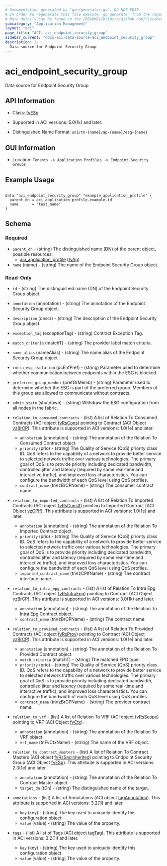 ```yaml
---
# Documentation generated by "gen/generator.go"; DO NOT EDIT.
# In order to regenerate this file execute `go generate` from the repository root.
# More details can be found in the [README](https://github.com/CiscoDevNet/terraform-provider-aci/blob/master/README.md).
subcategory: "Application Management"
layout: "aci"
page_title: "ACI: aci_endpoint_security_group"
sidebar_current: "docs-aci-data-source-aci_endpoint_security_group"
description: |-
  Data source for Endpoint Security Group
---
```


# aci_endpoint_security_group #

Data source for Endpoint Security Group

## API Information ##

* Class: [fvESg](https://pubhub.devnetcloud.com/media/model-doc-latest/docs/app/index.html#/objects/fvESg/overview)

* Supported in ACI versions: 5.0(1k) and later.

* Distinguished Name Format: `uni/tn-{name}/ap-{name}/esg-{name}`

## GUI Information ##

* Location: `Tenants -> Application Profiles -> Endpoint Security Groups`

## Example Usage ##

```hcl

data "aci_endpoint_security_group" "example_application_profile" {
  parent_dn = aci_application_profile.example.id
  name      = "test_name"
}

```

## Schema ##

### Required ###

* `parent_dn` - (string) The distinguished name (DN) of the parent object, possible resources:
  - [aci_application_profile](https://registry.terraform.io/providers/CiscoDevNet/aci/latest/docs/resources/application_profile) ([fvAp](https://pubhub.devnetcloud.com/media/model-doc-latest/docs/app/index.html#/objects/fvAp/overview))
* `name` (name) - (string) The name of the Endpoint Security Group object.

### Read-Only ###

* `id` - (string) The distinguished name (DN) of the Endpoint Security Group object.
* `annotation` (annotation) - (string) The annotation of the Endpoint Security Group object.
* `description` (descr) - (string) The description of the Endpoint Security Group object.
* `exception_tag` (exceptionTag) - (string) Contract Exception Tag.
* `match_criteria` (matchT) - (string) The provider label match criteria.
* `name_alias` (nameAlias) - (string) The name alias of the Endpoint Security Group object.
* `intra_esg_isolation` (pcEnfPref) - (string) Parameter used to determine whether communication between endpoints within the ESG is blocked.
* `preferred_group_member` (prefGrMemb) - (string) Parameter used to determine whether the ESG is part of the preferred group. Members of this group are allowed to communicate without contracts.
* `admin_state` (shutdown) - (string) Withdraw the ESG configuration from all nodes in the fabric.

* `relation_to_consumed_contracts` - (list) A list of Relation To Consumed Contracts (ACI object [fvRsCons](https://pubhub.devnetcloud.com/media/model-doc-latest/docs/app/index.html#/objects/fvRsCons/overview)) pointing to Contract (ACI Object [vzBrCP](https://pubhub.devnetcloud.com/media/model-doc-latest/docs/app/index.html#/objects/vzBrCP/overview)). This attribute is supported in ACI versions: 1.0(1e) and later.
  * `annotation` (annotation) - (string) The annotation of the Relation To Consumed Contract object.
  * `priority` (prio) - (string) The Quality of Service (QoS) priority class ID. QoS refers to the capability of a network to provide better service to selected network traffic over various technologies. The primary goal of QoS is to provide priority including dedicated bandwidth, controlled jitter and latency (required by some real-time and interactive traffic), and improved loss characteristics. You can configure the bandwidth of each QoS level using QoS profiles.
  * `contract_name` (tnVzBrCPName) - (string) The consumer contract name.

* `relation_to_imported_contracts` - (list) A list of Relation To Imported Contracts (ACI object [fvRsConsIf](https://pubhub.devnetcloud.com/media/model-doc-latest/docs/app/index.html#/objects/fvRsConsIf/overview)) pointing to Imported Contract (ACI Object [vzCPIf](https://pubhub.devnetcloud.com/media/model-doc-latest/docs/app/index.html#/objects/vzCPIf/overview)). This attribute is supported in ACI versions: 1.0(1e) and later.
  * `annotation` (annotation) - (string) The annotation of the Relation To Imported Contract object.
  * `priority` (prio) - (string) The Quality of Service (QoS) priority class ID. QoS refers to the capability of a network to provide better service to selected network traffic over various technologies. The primary goal of QoS is to provide priority including dedicated bandwidth, controlled jitter and latency (required by some real-time and interactive traffic), and improved loss characteristics. You can configure the bandwidth of each QoS level using QoS profiles.
  * `imported_contract_name` (tnVzCPIfName) - (string) The contract interface name.

* `relation_to_intra_epg_contracts` - (list) A list of Relation To Intra Epg Contracts (ACI object [fvRsIntraEpg](https://pubhub.devnetcloud.com/media/model-doc-latest/docs/app/index.html#/objects/fvRsIntraEpg/overview)) pointing to Contract (ACI Object [vzBrCP](https://pubhub.devnetcloud.com/media/model-doc-latest/docs/app/index.html#/objects/vzBrCP/overview)). This attribute is supported in ACI versions: 3.0(1k) and later.
  * `annotation` (annotation) - (string) The annotation of the Relation To Intra Epg Contract object.
  * `contract_name` (tnVzBrCPName) - (string) The contract name.

* `relation_to_provided_contracts` - (list) A list of Relation To Provided Contracts (ACI object [fvRsProv](https://pubhub.devnetcloud.com/media/model-doc-latest/docs/app/index.html#/objects/fvRsProv/overview)) pointing to Contract (ACI Object [vzBrCP](https://pubhub.devnetcloud.com/media/model-doc-latest/docs/app/index.html#/objects/vzBrCP/overview)). This attribute is supported in ACI versions: 1.0(1e) and later.
  * `annotation` (annotation) - (string) The annotation of the Relation To Provided Contract object.
  * `match_criteria` (matchT) - (string) The matched EPG type.
  * `priority` (prio) - (string) The Quality of Service (QoS) priority class ID. QoS refers to the capability of a network to provide better service to selected network traffic over various technologies. The primary goal of QoS is to provide priority including dedicated bandwidth, controlled jitter and latency (required by some real-time and interactive traffic), and improved loss characteristics. You can configure the bandwidth of each QoS level using QoS profiles.
  * `contract_name` (tnVzBrCPName) - (string) The provider contract name.

* `relation_to_vrf` - (list) A list of Relation To VRF (ACI object [fvRsScope](https://pubhub.devnetcloud.com/media/model-doc-latest/docs/app/index.html#/objects/fvRsScope/overview)) pointing to VRF (ACI Object [fvCtx](https://pubhub.devnetcloud.com/media/model-doc-latest/docs/app/index.html#/objects/fvCtx/overview)).
  * `annotation` (annotation) - (string) The annotation of the Relation To VRF object.
  * `vrf_name` (tnFvCtxName) - (string) The name of the VRF object.

* `relation_to_contract_masters` - (list) A list of Relation To Contract Masters (ACI object [fvRsSecInherited](https://pubhub.devnetcloud.com/media/model-doc-latest/docs/app/index.html#/objects/fvRsSecInherited/overview)) pointing to Endpoint Security Group (ACI Object [fvESg](https://pubhub.devnetcloud.com/media/model-doc-latest/docs/app/index.html#/objects/fvESg/overview)). This attribute is supported in ACI versions: 2.3(1e) and later.
  * `annotation` (annotation) - (string) The annotation of the Relation To Contract Master object.
  * `target_dn` (tDn) - (string) The distinguished name of the target.

* `annotations` - (list) A list of Annotations (ACI object [tagAnnotation](https://pubhub.devnetcloud.com/media/model-doc-latest/docs/app/index.html#/objects/tagAnnotation/overview)). This attribute is supported in ACI versions: 3.2(1l) and later.
  * `key` (key) - (string) The key used to uniquely identify this configuration object.
  * `value` (value) - (string) The value of the property.

* `tags` - (list) A list of Tags (ACI object [tagTag](https://pubhub.devnetcloud.com/media/model-doc-latest/docs/app/index.html#/objects/tagTag/overview)). This attribute is supported in ACI versions: 3.2(1l) and later.
  * `key` (key) - (string) The key used to uniquely identify this configuration object.
  * `value` (value) - (string) The value of the property.
